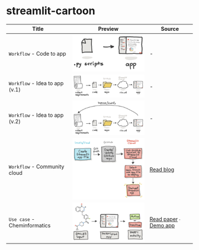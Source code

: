 # streamlit-cartoon

Title | Preview | Source
---|---|---
`Workflow` - Code to app | <img src="img/streamlit-workflow-code-to-app.png" width="200" /> | -
`Workflow` - Idea to app (v.1) | <img src="img/streamlit-workflow-app-dev-v1.png" width="300" /> | -
`Workflow` - Idea to app (v.2) | <img src="img/streamlit-workflow-app-dev-v2.png" width="300" /> | -
`Workflow` - Community cloud | <img src="img/streamlit-workflow-community-cloud.png" width="300" /> | [Read blog](https://blog.streamlit.io/host-your-streamlit-app-for-free/)
`Use case` - Cheminformatics | <img src="img/streamlit-usecase-cheminformatics.png" width="300" /> | [Read paper](https://pubmed.ncbi.nlm.nih.gov/36814851/) ∙ [Demo app](https://parp1pred.streamlit.app/)
